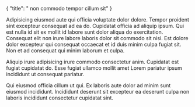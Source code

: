 {
  "title": " non commodo tempor cillum sit"
}

Adipisicing eiusmod aute qui officia voluptate dolor dolore. Tempor proident sint excepteur consequat ad ea do. Cupidatat officia ad aliquip ipsum. Qui est nulla id sit ex mollit id labore sunt dolor aliqua do exercitation. Consequat elit non irure labore laboris dolor sit commodo sit nisi. Est dolore dolor excepteur qui consequat occaecat et id duis minim culpa fugiat sit. Non et ad consequat qui minim laborum et culpa.

Aliquip irure adipisicing irure commodo consectetur anim. Cupidatat est fugiat cupidatat do. Esse fugiat ullamco mollit amet Lorem pariatur ipsum incididunt ut consequat pariatur.

Qui eiusmod officia cillum ut qui. Ex laboris aute dolor ad minim sunt eiusmod incididunt. Incididunt deserunt sit excepteur ea deserunt culpa non laboris incididunt consectetur cupidatat sint.